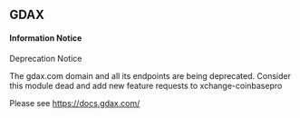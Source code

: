 
## GDAX


#### Information Notice


Deprecation Notice

The gdax.com domain and all its endpoints are being deprecated. Consider this module dead and add new feature requests to xchange-coinbasepro

Please see
https://docs.gdax.com/
